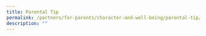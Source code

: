 ```yaml
---
title: Parental Tip
permalink: /partners/for-parents/character-and-well-being/parental-tip/
description: ""
---
```

